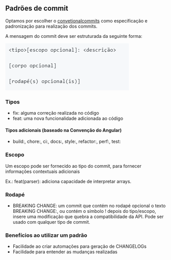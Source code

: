 ## Padrões de commit

Optamos por escolher o [convetionalcommits](https://www.conventionalcommits.org/pt-br/v1.0.0/) como especificação e padronização para realização dos commits.

A mensagem do commit deve ser estruturada da seguinte forma:

![Mensagem do commit](/images/commit/commit-estrutura.PNG)

### Tipos 

- fix: alguma correção realizada no código
- feat: uma nova funcionalidade adicionada ao código

#### Tipos adicionais (baseado na Convenção do Angular)

- build:, chore:, ci:, docs:, style:, refactor:, perf:, test:

### Escopo

Um escopo pode ser fornecido ao tipo do commit, para fornecer informações contextuais adicionais

Ex.: feat(parser): adiciona capacidade de interpretar arrays.

### Rodapé

- BREAKING CHANGE: um commit que contém no rodapé opcional o texto BREAKING CHANGE:, ou contém o símbolo ! depois do tipo/escopo, insere uma modificação que quebra a compatibilidade da API. Pode ser usado com qualquer tipo de commit.

### Benefícios ao utilizar um padrão

- Facilidade ao criar automações para geração de CHANGELOGs
- Facilidade para entender as mudanças realizadas